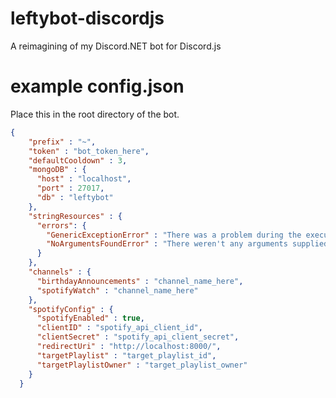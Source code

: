 # leftybot-discordjs
A reimagining of my Discord.NET bot for Discord.js

# example config.json

Place this in the root directory of the bot.

```json
{
    "prefix" : "~",
    "token" : "bot_token_here",
    "defaultCooldown" : 3,
    "mongoDB" : {
      "host" : "localhost",
      "port" : 27017,
      "db" : "leftybot"
    },
    "stringResources" : {
      "errors": {
        "GenericExceptionError" : "There was a problem during the execution of the requested command!",
        "NoArgumentsFoundError" : "There weren't any arguments supplied!"
      }
    },
    "channels" : {
      "birthdayAnnouncements" : "channel_name_here",
      "spotifyWatch" : "channel_name_here"
    },
    "spotifyConfig" : {
      "spotifyEnabled" : true,
      "clientID" : "spotify_api_client_id",
      "clientSecret" : "spotify_api_client_secret",
      "redirectUri" : "http://localhost:8000/",
      "targetPlaylist" : "target_playlist_id",
      "targetPlaylistOwner" : "target_playlist_owner"
    }
  }
  ```
